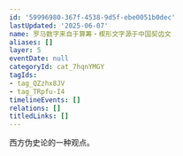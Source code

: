 ```yaml
---
id: '59996980-367f-4538-9d5f-ebe0051b0dec'
lastUpdated: '2025-06-07'
name: 罗马数字来自于算筹・楔形文字源于中国契齿文
aliases: []
layer: 5
eventDate: null
categoryId: cat_7hqnYMGY
tagIds:
- tag_QZzhx8JV
- tag_TRpfu-I4
timelineEvents: []
relations: []
titledLinks: []
---
```

西方伪史论的一种观点。
